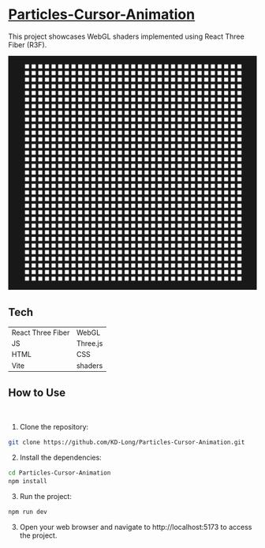  # [Particles-Cursor-Animation](https://particles-cursor-animation.kyledlong.com/)

This project showcases WebGL shaders implemented using React Three Fiber (R3F). 
<br>

![Particles-Cursor-Animation](./public/Particles-Cursor-Animation.png)

## Tech

|                   |               |
| ----------------- | ------------- |
| React Three Fiber | WebGL         |
| JS                | Three.js      |
| HTML              | CSS           |
| Vite              | shaders       |


## How to Use
<br>

1. Clone the repository:

```bash
git clone https://github.com/KD-Long/Particles-Cursor-Animation.git
```

2. Install the dependencies:

```bash
cd Particles-Cursor-Animation
npm install
```

3. Run the project:

```bash
npm run dev
```

3. Open your web browser and navigate to http://localhost:5173 to access the project.